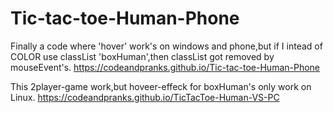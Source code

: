 # Tic-tac-toe-Human-Phone
Finally a code where 'hover' work's on windows and phone,but if I intead of COLOR use classList 'boxHuman',then classList got removed by mouseEvent's.
 https://codeandpranks.github.io/Tic-tac-toe-Human-Phone
 
This 2player-game work,but hoveer-effeck for boxHuman's only work on Linux.
 https://codeandpranks.github.io/TicTacToe-Human-VS-PC

